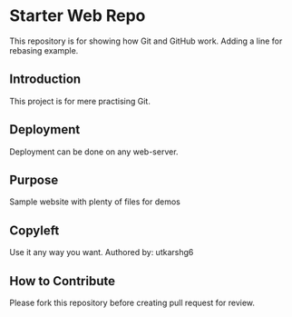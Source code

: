 # Starter Web Repo

This repository is for showing how Git and GitHub work. Adding a line for rebasing example.

## Introduction

This project is for mere practising Git.

## Deployment

Deployment can be done on any web-server.

## Purpose

Sample website with plenty of files for demos

## Copyleft

Use it any way you want.
Authored by: utkarshg6

## How to Contribute

Please fork this repository before creating pull request for review.
